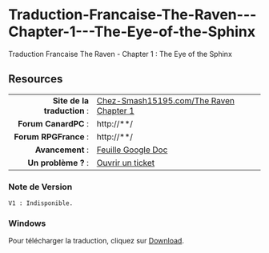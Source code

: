 Traduction-Francaise-The-Raven---Chapter-1---The-Eye-of-the-Sphinx
==================================================================

Traduction Francaise The Raven - Chapter 1 : The Eye of the Sphinx


## Resources

|||
|-----------------------------------:|:--------------------------|
|				**Site de la traduction** : | [Chez-Smash15195.com/The Raven Chapter 1](http://www.chez-smash15195.com/nouvelle-traduction-the-raven-chapter-1/) | 
|              **Forum CanardPC** : | http://**/ |
|          **Forum RPGFrance** : | http://**/ |
|                 **Avancement** : | [Feuille Google Doc](https://**/) |
|        **Un problème ?** : | [Ouvrir un ticket](https://github.com/Smash15195/Traduction-Francaise-The-Raven---Chapter-1---The-Eye-of-the-Sphinx/issues/) |


### Note de Version
```
V1 : Indisponible.
```

### Windows

Pour télécharger la traduction, cliquez sur [Download](Indisponible).